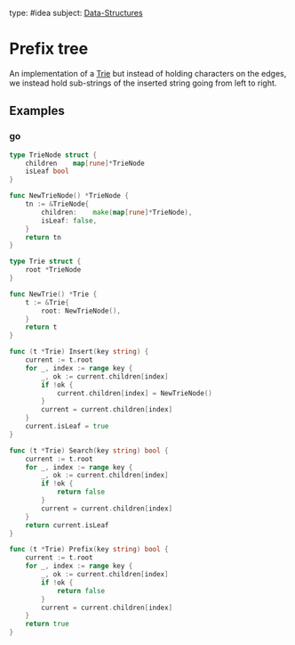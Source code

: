 type: #idea
subject: [Data-Structures](Data-Structures.md)
<!-- Subject should be a hub note -->
# Prefix tree

An implementation of a [Trie](Trie.md) but instead of holding characters on the edges, we instead hold sub-strings of the inserted string going from left to right.

## Examples

### go

```go
type TrieNode struct {
	children    map[rune]*TrieNode
	isLeaf bool
}

func NewTrieNode() *TrieNode {
	tn := &TrieNode{
		children:    make(map[rune]*TrieNode),
		isLeaf: false,
	}
	return tn
}

type Trie struct {
	root *TrieNode
}

func NewTrie() *Trie {
	t := &Trie{
		root: NewTrieNode(),
	}
	return t
}

func (t *Trie) Insert(key string) {
	current := t.root
	for _, index := range key {
		_, ok := current.children[index]
		if !ok {
			current.children[index] = NewTrieNode()
		}
		current = current.children[index]
	}
	current.isLeaf = true
}

func (t *Trie) Search(key string) bool {
	current := t.root
	for _, index := range key {
		_, ok := current.children[index]
		if !ok {
			return false
		}
		current = current.children[index]
	}
	return current.isLeaf
}

func (t *Trie) Prefix(key string) bool {
	current := t.root
	for _, index := range key {
		_, ok := current.children[index]
		if !ok {
			return false
		}
		current = current.children[index]
	}
	return true
}
```